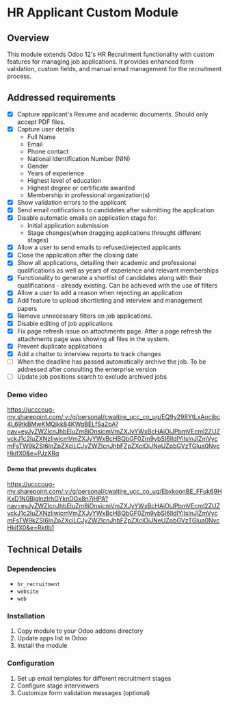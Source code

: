 # HR Applicant Custom Module

## Overview
This module extends Odoo 12's HR Recruitment functionality with custom features for managing job applications. It provides enhanced form validation, custom fields, and manual email management for the recruitment process.

## Addressed requirements
- [X] Capture applicant's Resume and academic documents. Should only accept PDF files.
- [X] Capture user details
    - Full Name
    - Email
    - Phone contact
    - National Identification Number (NIN)
    - Gender
    - Years of experience
    - Highest level of education
    - Highest degree or certificate awarded
    - Membership in professional organization(s)
- [X] Show validation errors to the applicant
- [X] Send email notifications to candidates after submitting the application
- [X] Disable automatic emails on application stage for:
    - Initial application submission
    - Stage changes(when dragging applications throught different stages)
- [X] Allow a user to send emails to refused/rejected applicants
- [X] Close the application after the closing date
- [X] Show all applications, detailing their academic and professional qualifications as well as years of experience and relevant memberships
- [X] Functionality to generate a shortlist of candidates along with their qualifications - already existing. Can be achieved with the use of filters
- [X] Allow a user to add a reason when rejecting an application
- [X] Add feature to upload shortlisting and interview and management papers
- [X] Remove unnecessary filters on job applications.
- [X] Disable editing of job applications
- [X] Fix page refresh issue on attachments page. After a page refresh the attachments page was showing all files in the system.
- [X] Prevent duplicate applications
- [X] Add a chatter to interview reports to track changes
- [ ] When the deadline has passed automatically archive the job. To be addressed after consulting the enterprise version
- [ ] Update job positions search to exclude archived jobs

### Demo video

https://ucccoug-my.sharepoint.com/:v:/g/personal/cwaitire_ucc_co_ug/EQ9y298YtLxAocibc4L69tkBMwKMQjkk84KWqBELfSa2pA?nav=eyJyZWZlcnJhbEluZm8iOnsicmVmZXJyYWxBcHAiOiJPbmVEcml2ZUZvckJ1c2luZXNzIiwicmVmZXJyYWxBcHBQbGF0Zm9ybSI6IldlYiIsInJlZmVycmFsTW9kZSI6InZpZXciLCJyZWZlcnJhbFZpZXciOiJNeUZpbGVzTGlua0NvcHkifX0&e=PJzXRq

#### Demo that prevents duplicates
https://ucccoug-my.sharepoint.com/:v:/g/personal/cwaitire_ucc_co_ug/EbxkoonBE_FFuk69HKxD1N0BjglnzlrhGYknDGx8n7jHPA?nav=eyJyZWZlcnJhbEluZm8iOnsicmVmZXJyYWxBcHAiOiJPbmVEcml2ZUZvckJ1c2luZXNzIiwicmVmZXJyYWxBcHBQbGF0Zm9ybSI6IldlYiIsInJlZmVycmFsTW9kZSI6InZpZXciLCJyZWZlcnJhbFZpZXciOiJNeUZpbGVzTGlua0NvcHkifX0&e=Rktlb1

## Technical Details

### Dependencies
- `hr_recruitment`
- `website`
- `web`

### Installation
1. Copy module to your Odoo addons directory
2. Update apps list in Odoo
3. Install the module

### Configuration
1. Set up email templates for different recruitment stages
2. Configure stage interviewers
3. Customize form validation messages (optional)
